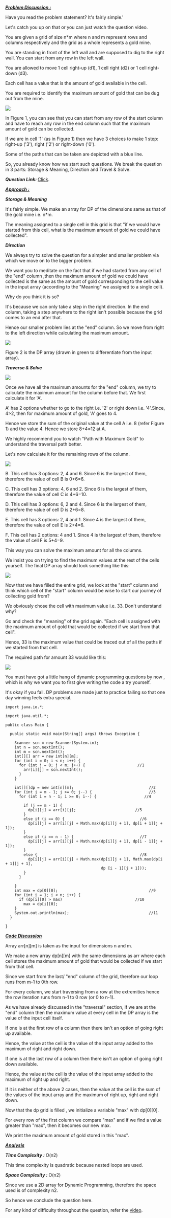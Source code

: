 <i style="text-decoration:underline"><b>Problem Discussion : </b></i>

Have you read the problem statement? It's fairly simple.'

Let's catch you up on that or you can just watch the question video.

You are given a grid of size n*m where n and m represent rows and columns respectively and the grid as a whole represents a gold mine.

You are standing in front of the left wall and are supposed to dig to the right wall. You can start from any row in the left wall.

You are allowed to move 1 cell right-up (d1), 1 cell right (d2) or 1 cell right-down (d3).

Each cell has a value that is the amount of gold available in the cell.

You are required to identify the maximum amount of gold that can be dug out from the mine.

<Img src="https://pepvids.sgp1.cdn.digitaloceanspaces.com/articles/goldmine/goldmine_1.png">

In Figure 1, you can see that you can start from any row of the start column and have to reach any row in the end column such that the maximum amount of gold can be collected.

If we are in cell '1' (as in Figure 1) then we have 3 choices to make 1 step: right-up ('3'), right ('2') or right-down ('0').

Some of the paths that can be taken are depicted with a blue line.

So, you already know how we start such questions. We break the question in 3 parts: Storage & Meaning, Direction and Travel & Solve.

<i><b>Question Link: </b></i>[Click](https://www.pepcoding.com/resources/online-java-foundation/dynamic-programming-and-greedy/goldmine-official/ojquestion).

<i style="text-decoration:underline"><b>Approach : </b></i>

<i><b>Storage & Meaning</b></i>

It's fairly simple. We make an array for DP of the dimensions same as that of the gold mine i.e. n*m.

The meaning assigned to a single cell in this grid is that "if we would have started from this cell, what is the maximum amount of gold we could have collected".

<i><b>Direction </b></i>

We always try to solve the question for a simpler and smaller problem via which we move on to the bigger problem.

We want you to meditate on the fact that if we had started from any cell of the "end" column ,then the maximum amount of gold we could have collected is the same as the amount of gold corresponding to the cell value in the input array (according to the "Meaning" we assigned to a single cell).

Why do you think it is so?

It's because we can only take a step in the right direction. In the end column, taking a step anywhere to the right isn't possible because the grid comes to an end after that.

Hence our smaller problem lies at the "end" column. So we move from right to the left direction while calculating the maximum amount.

<img src="https://pepvids.sgp1.cdn.digitaloceanspaces.com/articles/goldmine/goldmine_2.png">

Figure 2 is the DP array (drawn in green to differentiate from the input array).

<i><b>Traverse & Solve</b></i>

<img src="https://pepvids.sgp1.cdn.digitaloceanspaces.com/articles/goldmine/goldmine_3.png">

Once we have all the maximum amounts for the "end" column, we try to calculate the maximum amount for the column before that. We first calculate it for 'A'.

A' has 2 options whether to go to the right i.e. '2' or right down i.e. '4'.Since, 4>2, then for maximum amount of gold, 'A' goes to 4. 

Hence we store the sum of the original value at the cell A i.e. 8 (refer Figure 1) and the value 4. Hence we store 8+4=12 at A.

We highly recommend you to watch "Path with Maximum Gold" to understand the traversal path better.

Let's now calculate it for the remaining rows of the column.

<img src="https://pepvids.sgp1.cdn.digitaloceanspaces.com/articles/goldmine/goldmine_4.png">

B. This cell has 3 options: 2, 4 and 6. Since 6 is the largest of them, therefore the value of cell B is 0+6=6.

C. This cell has 3 options: 4, 6 and 2. Since 6 is the largest of them, therefore the value of cell C is 4+6=10.

D. This cell has 3 options: 6, 2 and 4. Since 6 is the largest of them, therefore the value of cell D is 2+6=8.

E. This cell has 3 options: 2, 4 and 1. Since 4 is the largest of them, therefore the value of cell E is 2+4=6.

F. This cell has 2 options: 4 and 1. Since 4 is the largest of them, therefore the value of cell F is 5+4=9.

This way you can solve the maximum amount for all the columns.

We insist you on trying to find the maximum values at the rest of the cells yourself. The final DP array should look something like this:

<img src="https://pepvids.sgp1.cdn.digitaloceanspaces.com/articles/goldmine/goldmine_5.png">

Now that we have filled the entire grid, we look at the "start" column and think which cell of the "start" column would be wise to start our journey of collecting gold from? 

We obviously chose the cell with maximum value i.e. 33. Don't understand why?

Go and check the "meaning" of the grid again. "Each cell is assigned with the maximum amount of gold that would be collected if we start from that cell". 

Hence, 33 is the maximum value that could be traced out of all the paths if we started from that cell.

The required path for amount 33 would like this:

<img src="https://pepvids.sgp1.cdn.digitaloceanspaces.com/articles/goldmine/goldmine_6.png">

You must have got a little hang of dynamic programming questions by now , which is why we want you to first give writing the code a try yourself. 

It's okay if you fail. DP problems are made just to practice failing so that one day winning feels extra special.

```
import java.io.*;

import java.util.*;

public class Main {

  public static void main(String[] args) throws Exception {

    Scanner scn = new Scanner(System.in);
    int n = scn.nextInt();
    int m = scn.nextInt();
    int[][] arr = new int[n][m];
    for (int i = 0; i < n; i++) {
      for (int j = 0; j < m; j++) {                       //1
        arr[i][j] = scn.nextInt();
      }
    }

    int[][]dp = new int[n][m];                                 //2
    for (int j = m - 1; j >= 0; j--) {                         //3
      for (int i = n - 1; i >= 0; i--) {                     //4

        if (j == m - 1) {
          dp[i][j] = arr[i][j];                          //5
        }
        else if (i == 0) {                                 //6
          dp[i][j] = arr[i][j] + Math.max(dp[i][j + 1], dp[i + 1][j + 1]);
        }
        else if (i == n - 1) {                             //7
          dp[i][j] = arr[i][j] + Math.max(dp[i][j + 1], dp[i - 1][j + 1]);
        }
        else {                                             //8
          dp[i][j] = arr[i][j] + Math.max(dp[i][j + 1], Math.max(dp[i + 1][j + 1],
                                          dp [i - 1][j + 1]));
        }
      }

    }
    int max = dp[0][0];                                        //9
    for (int i = 1; i < n; i++) {
      if (dp[i][0] > max)                                //10
        max = dp[i][0];
    }
    System.out.println(max);                                   //11
  }

}
```

<i style="text-decoration:underline"><b>Code Discussion</b></i>

Array arr[n][m] is taken as the input for dimensions n and m.

We make a new array dp[n][m] with the same dimensions as arr where each cell stores the maximum amount of gold that would be collected if we start from that cell.

Since we start from the last/ "end" column of the grid, therefore our loop runs from m-1 to 0th row.

For every column, we start traversing from a row at the extremities hence the row iteration runs from n-1 to 0 row (or 0 to n-1).

As we have already discussed in the "traversal" section, if we are at the "end" column then the maximum value at every cell in the DP array is the value of the input cell itself.

If one is at the first row of a column then there isn't an option of going right up available. 

Hence, the value at the cell is the value of the input array added to the maximum of right and right down.

If one is at the last row of a column then there isn't an option of going right down available. 

Hence, the value at the cell is the value of the input array added to the maximum of right up and right.

If it is neither of the above 2 cases, then the value at the cell is the sum of the values of the input array and the maximum of right up, right and right down.

Now that the dp grid is filled , we initialize a variable "max" with dp[0][0].

For every row of the first column we compare "max" and if we find a value greater than "max", then it becomes our new max.

We print the maximum amount of gold stored in this "max".

<i style="text-decoration:underline"><b>Analysis </b></i>

<i><b>Time Complexity : </b></i>
O(n2)

This time complexity is quadratic because nested loops are used.

<i><b>Space Complexity : </b></i>
O(n2)

Since we use a 2D array for Dynamic Programming, therefore the space used is of complexity n2.

So hence we conclude the question here.

For any kind of difficulty throughout the question, refer the [video](https://www.youtube.com/watch?v=hs0lilfJ7C0&t=469s).
